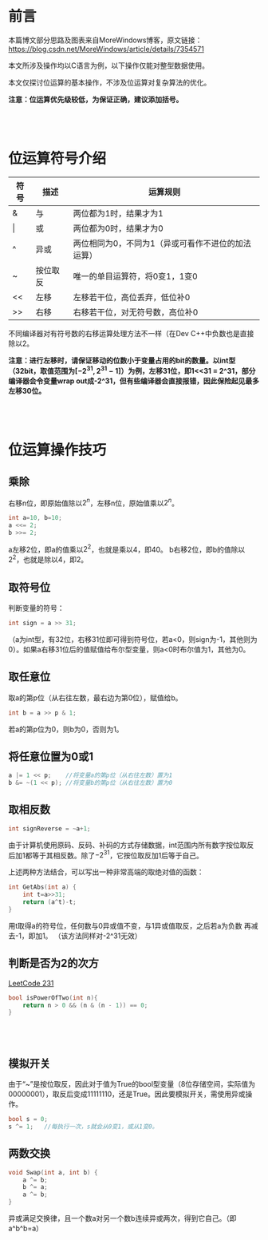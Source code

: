 # 前言
本篇博文部分思路及图表来自MoreWindows博客，原文链接：https://blog.csdn.net/MoreWindows/article/details/7354571

本文所涉及操作均以C语言为例，以下操作仅能对整型数据使用。

本文仅探讨位运算的基本操作，不涉及位运算对复杂算法的优化。

**注意：位运算优先级较低，为保证正确，建议添加括号。**

<br/><br/>

# 位运算符号介绍
| 符号 | 描述 | 运算规则 |
| ---- | ---- | ---- |
| &    |  与  |  两位都为1时，结果才为1 |
| \|   |  或  |  两位都为0时，结果才为0 |
| ^    | 异或 |  两位相同为0，不同为1（异或可看作不进位的加法运算）   |
| ~    | 按位取反 | 唯一的单目运算符，将0变1，1变0 |
| <<   | 左移 | 左移若干位，高位丢弃，低位补0   |
| >>   | 右移 | 右移若干位，对无符号数，高位补0 |

不同编译器对有符号数的右移运算处理方法不一样（在Dev C++中负数也是直接除以2。

**注意：进行左移时，请保证移动的位数小于变量占用的bit的数量。以int型（32bit，取值范围为$[-2^{31} ,  2^{31}-1]$）为例，左移31位，即1<<31 = 2^31，部分编译器会令变量wrap out成-2^31，但有些编译器会直接报错，因此保险起见最多左移30位。**

<br/><br/>

# 位运算操作技巧
## 乘除
右移n位，即原始值除以$2^n$，左移n位，原始值乘以$2^n$。
```cpp
int a=10, b=10;
a <<= 2;
b >>= 2;
```
a左移2位，即a的值乘以$2^2$，也就是乘以4，即40。
b右移2位，即b的值除以$2^2$，也就是除以4，即2。

## 取符号位
判断变量的符号：
```cpp
int sign = a >> 31; 
```
（a为int型，有32位，右移31位即可得到符号位，若a<0，则sign为-1，其他则为0）。如果a右移31位后的值赋值给布尔型变量，则a<0时布尔值为1，其他为0。

## 取任意位
取a的第p位（从右往左数，最右边为第0位），赋值给b。
```cpp
int b = a >> p & 1; 
```
若a的第p位为0，则b为0，否则为1。

## 将任意位置为0或1
```cpp
a |= 1 << p;    //将变量a的第p位（从右往左数）置为1
b &= ~(1 << p); //将变量b的第p位（从右往左数）置为0
```

## 取相反数
```cpp
int signReverse = ~a+1;
```
由于计算机使用原码、反码、补码的方式存储数据，int范围内所有数字按位取反后加1都等于其相反数。除了$-2^{31}$，它按位取反加1后等于自己。

上述两种方法结合，可以写出一种非常高端的取绝对值的函数：
```cpp
int GetAbs(int a) {
    int t=a>>31;
    return (a^t)-t;
} 
```
用t取得a的符号位，任何数与0异或值不变，与1异或值取反，之后若a为负数 再减去-1，即加1。
（该方法同样对-2^31无效）

## 判断是否为2的次方
[LeetCode 231](https://leetcode.com/problems/power-of-two/)
```cpp
bool isPowerOfTwo(int n){
    return n > 0 && (n & (n - 1)) == 0;
}
```

<br/><br/>

## 模拟开关
由于“~”是按位取反，因此对于值为True的bool型变量（8位存储空间，实际值为00000001），取反后变成11111110，还是True。因此要模拟开关，需使用异或操作。

```cpp
bool s = 0;
s ^= 1;   //每执行一次，s就会从0变1，或从1变0。
```

## 两数交换
```cpp
void Swap(int a, int b) {  
    a ^= b;  
    b ^= a;  
    a ^= b; 
}  
```
异或满足交换律，且一个数a对另一个数b连续异或两次，得到它自己。（即a\^b\^b=a）
